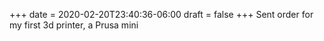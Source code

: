+++
date = 2020-02-20T23:40:36-06:00
draft = false
+++
Sent order for my first 3d printer, a Prusa mini
